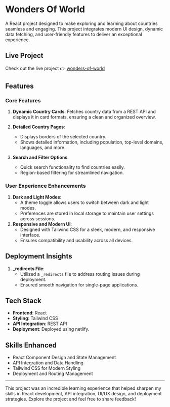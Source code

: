 # Wonders Of World

A React project designed to make exploring and learning about countries seamless and engaging. This project integrates modern UI design, dynamic data fetching, and user-friendly features to deliver an exceptional experience.

## Live Project
Check out the live project 👉 [wonders-of-world](https://wonders-of-the-world-project.netlify.app/)


## Features

### Core Features
1. **Dynamic Country Cards**: Fetches country data from a REST API and displays it in card formats, ensuring a clean and organized overview.
2. **Detailed Country Pages**:
   - Displays borders of the selected country.
   - Shows detailed information, including population, top-level domains, languages, and more.
   
3. **Search and Filter Options**:
   - Quick search functionality to find countries easily.
   - Region-based filtering for streamlined navigation.

### User Experience Enhancements
1. **Dark and Light Modes**:
   - A theme toggle allows users to switch between dark and light modes.
   - Preferences are stored in local storage to maintain user settings across sessions.
2. **Responsive and Modern UI**:
   - Designed with Tailwind CSS for a sleek, modern, and responsive interface.
   - Ensures compatibility and usability across all devices.

## Deployment Insights
1. **_redirects File**:
   - Utilized a `_redirects` file to address routing issues during deployment.
   - Ensured smooth navigation for single-page applications.

## Tech Stack
- **Frontend**: React
- **Styling**: Tailwind CSS
- **API Integration**: REST API
- **Deployment**: Deployed using netlify.

## Skills Enhanced
- React Component Design and State Management
- API Integration and Data Handling
- Tailwind CSS for Modern Styling
- Deployment and Routing Management

---

This project was an incredible learning experience that helped sharpen my skills in React development, API integration, UI/UX design, and deployment strategies. Explore the project and feel free to share feedback!

